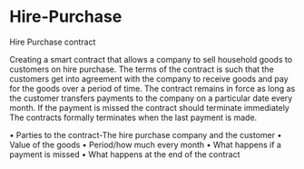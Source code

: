 # Hire-Purchase
Hire Purchase contract

Creating a smart contract that allows a company to sell household goods to customers on hire purchase.
The terms of the contract is such that the customers get into agreement with the company to receive goods and pay for the goods over a period of time. The contract remains in force as long as the customer transfers payments to the company on a particular date every month. If the payment is missed the contract should terminate immediately
The contracts formally terminates when the last payment is made.



•	Parties to the contract-The hire purchase company and the customer
•	Value of the goods
•	Period/how much every month
•	What happens if a payment is missed
•	What happens at the end of the contract
